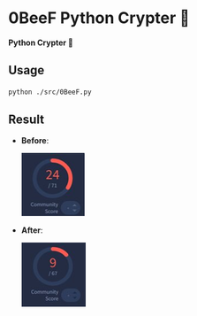 # **0BeeF Python Crypter 🥩**
**Python Crypter 🥩**

## Usage
  ```bash
  python ./src/0BeeF.py
  ```

## Result

  - **Before**:
  
    ![Before](img/1.jpg)
  
  - **After**:
  
    ![After](img/2.jpg)
